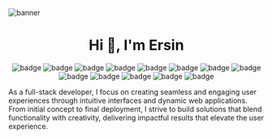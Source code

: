 <img align="center" alt="banner" src="https://indoanalytica.com/static/images/bannerr.gif">

<h1 align="center">Hi 👋, I'm Ersin</h1>
<p align="center">

<img alt="badge" src="https://img.shields.io/badge/C-004482?style=for-the-badge&logo=c&logoColor=white">
<img alt="badge" src="https://img.shields.io/badge/CSS-1572B6?style=for-the-badge&logo=CSS3&logoColor=FFFFFF">
<img alt="badge" src="https://img.shields.io/badge/HTML-E34F26?style=for-the-badge&logo=html5&logoColor=white">
<img alt="badge" src="https://img.shields.io/badge/Haskell-473763?style=for-the-badge&logo=Haskell&logoColor=A14D8D">
<img alt="badge" src="https://img.shields.io/badge/Java-F9F6EE?style=for-the-badge&logo=oracle&logoColor=F80000">
<img alt="badge" src="https://img.shields.io/badge/Javascript-222222?style=for-the-badge&logo=javascript&logoColor=F7DF1E">
<img alt="badge" src="https://img.shields.io/badge/Linux-FCC624?style=for-the-badge&logo=linux&logoColor=black">
<img alt="badge" src="https://img.shields.io/badge/Python-3776AB?style=for-the-badge&logo=Python&logoColor=FFFFFF">
<img alt="badge" src="https://img.shields.io/badge/React-202020?style=for-the-badge&logo=React&logoColor=61DBFB">
<img alt="badge" src="https://img.shields.io/badge/Vite-646CFF?style=for-the-badge&logo=Vite&logoColor=white">
<img alt="badge" src="https://img.shields.io/badge/tailwindcss-06B6D4?style=for-the-badge&logo=tailwindcss&logoColor=white">
<img alt="badge" src="https://img.shields.io/badge/Markdown-000000?style=for-the-badge&logo=Markdown&logoColor=FFFFFF">
<img alt="badge" src="https://img.shields.io/badge/MYSQL-4479A1?style=for-the-badge&logo=MYSQL&logoColor=white">


As a full-stack developer, I focus on creating seamless and engaging user experiences through intuitive interfaces and dynamic web applications. From initial concept to final deployment, I strive to build solutions that blend functionality with creativity, delivering impactful results that elevate the user experience.
